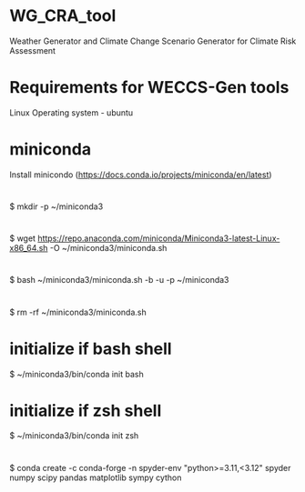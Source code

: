 # WG_CRA_tool
Weather Generator and Climate Change Scenario Generator for Climate Risk Assessment
# Requirements for WECCS-Gen tools
Linux Operating system - ubuntu  
# miniconda 
Install minicondo (https://docs.conda.io/projects/miniconda/en/latest)
   # 
   $ mkdir -p ~/miniconda3
   # 
   $ wget https://repo.anaconda.com/miniconda/Miniconda3-latest-Linux-x86_64.sh -O ~/miniconda3/miniconda.sh
   # 
   $ bash ~/miniconda3/miniconda.sh -b -u -p ~/miniconda3
   # 
   $ rm -rf ~/miniconda3/miniconda.sh
   # initialize if bash shell
   $ ~/miniconda3/bin/conda init bash
   # initialize if zsh shell
   $ ~/miniconda3/bin/conda init zsh
#
$ conda create -c conda-forge -n spyder-env "python>=3.11,<3.12" spyder numpy scipy pandas matplotlib sympy cython

